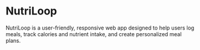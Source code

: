 # NutriLoop
NutriLoop is a user-friendly, responsive web app designed to help users log meals, track calories and nutrient intake, and create personalized meal plans.
